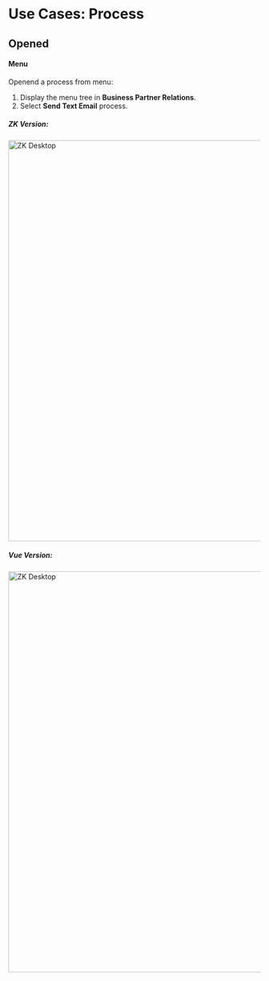 # Use Cases: Process

## Opened

#### Menu
Openend a process from menu:
1. Display the menu tree in **Business Partner Relations**.
2. Select **Send Text Email** process.

##### ZK Version:
<img :src="$withBase('/images/use-cases/process-opened-menu-zk.gif')" alt="ZK Desktop" width="800px">

##### Vue Version:
<img :src="$withBase('/images/use-cases/process-opened-menu-vue.gif')" alt="ZK Desktop" width="800px">